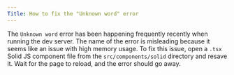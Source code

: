 ```yaml
---
Title: How to fix the "Unknown word" error
---
```


The `Unknown word` error has been happening frequently recently when running the dev server. The name of the error is misleading because it seems like an issue with high memory usage. To fix this issue, open a `.tsx` Solid JS component file from the `src/components/solid` directory and resave it. Wait for the page to reload, and the error should go away.
